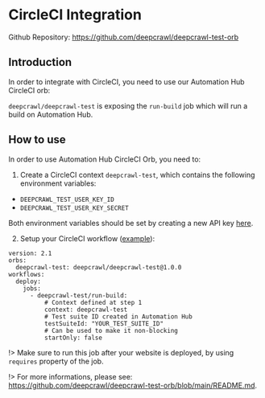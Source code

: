 # CircleCI Integration

Github Repository: https://github.com/deepcrawl/deepcrawl-test-orb

## Introduction

In order to integrate with CircleCI, you need to use our Automation Hub CircleCI orb:

`deepcrawl/deepcrawl-test` is exposing the `run-build` job which will run a build on Automation Hub.

## How to use

In order to use Automation Hub CircleCI Orb, you need to:

1. Create a CircleCI context `deepcrawl-test`, which contains the following environment variables:

- `DEEPCRAWL_TEST_USER_KEY_ID`
- `DEEPCRAWL_TEST_USER_KEY_SECRET`

Both environment variables should be set by creating a new API key [here](https://app.deepcrawl.com/dc-api).

2. Setup your CircleCI workflow ([example](https://github.com/deepcrawl/deepcrawl-test-orb/blob/main/src/examples/example.yml)):

```
version: 2.1
orbs:
  deepcrawl-test: deepcrawl/deepcrawl-test@1.0.0
workflows:
  deploy:
    jobs:
      - deepcrawl-test/run-build:
          # Context defined at step 1
          context: deepcrawl-test
          # Test suite ID created in Automation Hub
          testSuiteId: "YOUR_TEST_SUITE_ID"
          # Can be used to make it non-blocking
          startOnly: false
```

!> Make sure to run this job after your website is deployed, by using `requires` property of the job.

!> For more informations, please see: https://github.com/deepcrawl/deepcrawl-test-orb/blob/main/README.md.

